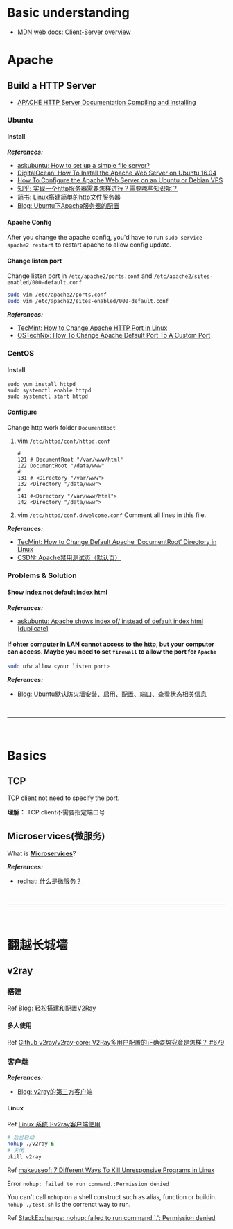 # Basic understanding

- [MDN web docs: Client-Server overview
](https://developer.mozilla.org/zh-CN/docs/learn/Server-side/First_steps/Client-Server_overview)


# Apache

## Build a HTTP Server

- [APACHE HTTP Server Documentation Compiling and Installing](http://httpd.apache.org/docs/current/install.html#customize)

### Ubuntu

#### Install

***References:***

- [askubuntu: How to set up a simple file server?](https://askubuntu.com/questions/556858/how-to-set-up-a-simple-file-server)
- [DigitalOcean: How To Install the Apache Web Server on Ubuntu 16.04](https://www.digitalocean.com/community/tutorials/how-to-install-the-apache-web-server-on-ubuntu-16-04)
- [How To Configure the Apache Web Server on an Ubuntu or Debian VPS](https://www.digitalocean.com/community/tutorials/how-to-configure-the-apache-web-server-on-an-ubuntu-or-debian-vps)
- [知乎: 实现一个http服务器需要怎样进行？需要哪些知识呢？](https://www.zhihu.com/question/20199473)
- [简书: Linux搭建简单的http文件服务器](https://www.jianshu.com/p/e1a6219167cf)
- [Blog: Ubuntu下Apache服务器的配置](https://www.ezlippi.com/blog/2016/01/apache-configuration-in-ubuntu.html)

#### Apache Config

After you change the apache config, you'd have to run `sudo service apache2 restart` to restart apache to allow config update.

#### Change listen port

Change listen port in `/etc/apache2/ports.conf` and `/etc/apache2/sites-enabled/000-default.conf`

```bash
sudo vim /etc/apache2/ports.conf
sudo vim /etc/apache2/sites-enabled/000-default.conf
```

***References:***

- [TecMint: How to Change Apache HTTP Port in Linux](https://www.tecmint.com/change-apache-port-in-linux/)
- [OSTechNix: How To Change Apache Default Port To A Custom Port](https://www.ostechnix.com/how-to-change-apache-ftp-and-ssh-default-port-to-a-custom-port-part-1/)

### CentOS

#### Install

```shell
sudo yum install httpd
sudo systemctl enable httpd
sudo systemctl start httpd
```

#### Configure

Change http work folder `DocumentRoot`

1. vim `/etc/httpd/conf/httpd.conf`
    ```vim
    #
    121 # DocumentRoot "/var/www/html"
    122 DocumentRoot "/data/www"
    #
    131 # <Directory "/var/www">
    132 <Directory "/data/www">
    #
    141 #<Directory "/var/www/html">
    142 <Directory "/data/www">
    ```

2. vim `/etc/httpd/conf.d/welcome.conf`
    Comment all lines in this file.

***References:***

- [TecMint: How to Change Default Apache ‘DocumentRoot’ Directory in Linux](https://www.tecmint.com/change-root-directory-of-apache-web-server/)
- [CSDN: Apache禁用测试页（默认页）](https://blog.csdn.net/Aguangg_6655_la/article/details/53915917)

### Problems & Solution

#### Show index not default index html

***References:***

- [askubuntu: Apache shows index of/ instead of default index html [duplicate]](https://askubuntu.com/questions/450211/apache-shows-index-of-instead-of-default-index-html)

#### If ohter computer in LAN cannot access to the http, but your computer can access. Maybe you need to set `firewall` to allow the port for `Apache`

```bash
sudo ufw allow <your listen port>
```

***References:***

- [Blog: Ubuntu默认防火墙安装、启用、配置、端口、查看状态相关信息](https://www.cnblogs.com/toughlife/p/5475615.html)

<!--  -->
<br>

***

<br>
<!--  -->

# Basics

## TCP

TCP client not need to specify the port.

**理解：** TCP client不需要指定端口号

## Microservices(微服务)

What is [**Microservices**](https://www.redhat.com/zh/topics/microservices/what-are-microservices)?

***References:***

- [redhat: 什么是微服务？](https://www.redhat.com/zh/topics/microservices/what-are-microservices)

<!--  -->
<br>

***

<br>
<!--  -->

# 翻越长城墙

## v2ray

### 搭建

Ref [Blog: 轻松搭建和配置V2Ray](https://mianao.info/2018/04/23/%E8%BD%BB%E6%9D%BE%E6%90%AD%E5%BB%BA%E5%92%8C%E9%85%8D%E7%BD%AEv2ray)

#### 多人使用

Ref [Github v2ray/v2ray-core: V2Ray多用户配置的正确姿势究竟是怎样？ #679](https://github.com/v2ray/v2ray-core/issues/679)

### 客户端

***References:***

- [Blog: v2ray的第三方客户端](http://briteming.hatenablog.com/entry/2017/10/21/124645)

#### Linux

Ref [Linux 系统下v2ray客户端使用](https://octopuspalm.top/2018/08/18/Linux%20%E7%B3%BB%E7%BB%9F%E4%B8%8Bv2ray%E5%AE%A2%E6%88%B7%E7%AB%AF%E4%BD%BF%E7%94%A8/)

```bash
# 后台启动
nohup ./v2ray &
# 关闭
pkill v2ray
```

Ref [makeuseof: 7 Different Ways To Kill Unresponsive Programs in Linux](https://www.makeuseof.com/tag/6-different-ways-to-end-unresponsive-programs-in-linux/)


Error `nohup: failed to run command.:Permission denied`

You can't call `nohup` on a shell construct such as alias, function or buildin. `nohup ./test.sh` is the correnct way to run.

Ref [StackExchange: nohup: failed to run command `.': Permission denied](https://unix.stackexchange.com/questions/386545/nohup-failed-to-run-command-permission-denied)